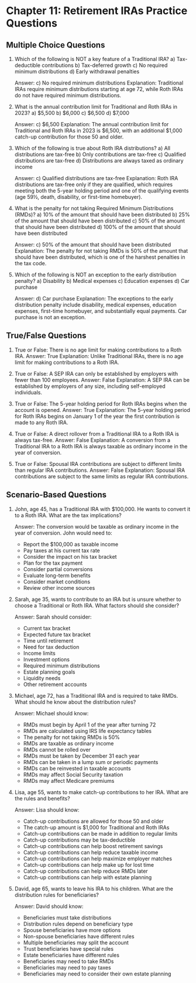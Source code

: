 # Chapter 11: Retirement IRAs Practice Questions

## Multiple Choice Questions

1. Which of the following is NOT a key feature of a Traditional IRA?
   a) Tax-deductible contributions
   b) Tax-deferred growth
   c) No required minimum distributions
   d) Early withdrawal penalties

   Answer: c) No required minimum distributions
   Explanation: Traditional IRAs require minimum distributions starting at age 72, while Roth IRAs do not have required minimum distributions.

2. What is the annual contribution limit for Traditional and Roth IRAs in 2023?
   a) $5,500
   b) $6,000
   c) $6,500
   d) $7,000

   Answer: c) $6,500
   Explanation: The annual contribution limit for Traditional and Roth IRAs in 2023 is $6,500, with an additional $1,000 catch-up contribution for those 50 and older.

3. Which of the following is true about Roth IRA distributions?
   a) All distributions are tax-free
   b) Only contributions are tax-free
   c) Qualified distributions are tax-free
   d) Distributions are always taxed as ordinary income

   Answer: c) Qualified distributions are tax-free
   Explanation: Roth IRA distributions are tax-free only if they are qualified, which requires meeting both the 5-year holding period and one of the qualifying events (age 59½, death, disability, or first-time homebuyer).

4. What is the penalty for not taking Required Minimum Distributions (RMDs)?
   a) 10% of the amount that should have been distributed
   b) 25% of the amount that should have been distributed
   c) 50% of the amount that should have been distributed
   d) 100% of the amount that should have been distributed

   Answer: c) 50% of the amount that should have been distributed
   Explanation: The penalty for not taking RMDs is 50% of the amount that should have been distributed, which is one of the harshest penalties in the tax code.

5. Which of the following is NOT an exception to the early distribution penalty?
   a) Disability
   b) Medical expenses
   c) Education expenses
   d) Car purchase

   Answer: d) Car purchase
   Explanation: The exceptions to the early distribution penalty include disability, medical expenses, education expenses, first-time homebuyer, and substantially equal payments. Car purchase is not an exception.

## True/False Questions

1. True or False: There is no age limit for making contributions to a Roth IRA.
   Answer: True
   Explanation: Unlike Traditional IRAs, there is no age limit for making contributions to a Roth IRA.

2. True or False: A SEP IRA can only be established by employers with fewer than 100 employees.
   Answer: False
   Explanation: A SEP IRA can be established by employers of any size, including self-employed individuals.

3. True or False: The 5-year holding period for Roth IRAs begins when the account is opened.
   Answer: True
   Explanation: The 5-year holding period for Roth IRAs begins on January 1 of the year the first contribution is made to any Roth IRA.

4. True or False: A direct rollover from a Traditional IRA to a Roth IRA is always tax-free.
   Answer: False
   Explanation: A conversion from a Traditional IRA to a Roth IRA is always taxable as ordinary income in the year of conversion.

5. True or False: Spousal IRA contributions are subject to different limits than regular IRA contributions.
   Answer: False
   Explanation: Spousal IRA contributions are subject to the same limits as regular IRA contributions.

## Scenario-Based Questions

1. John, age 45, has a Traditional IRA with $100,000. He wants to convert it to a Roth IRA. What are the tax implications?

   Answer: The conversion would be taxable as ordinary income in the year of conversion. John would need to:
   - Report the $100,000 as taxable income
   - Pay taxes at his current tax rate
   - Consider the impact on his tax bracket
   - Plan for the tax payment
   - Consider partial conversions
   - Evaluate long-term benefits
   - Consider market conditions
   - Review other income sources

2. Sarah, age 35, wants to contribute to an IRA but is unsure whether to choose a Traditional or Roth IRA. What factors should she consider?

   Answer: Sarah should consider:
   - Current tax bracket
   - Expected future tax bracket
   - Time until retirement
   - Need for tax deduction
   - Income limits
   - Investment options
   - Required minimum distributions
   - Estate planning goals
   - Liquidity needs
   - Other retirement accounts

3. Michael, age 72, has a Traditional IRA and is required to take RMDs. What should he know about the distribution rules?

   Answer: Michael should know:
   - RMDs must begin by April 1 of the year after turning 72
   - RMDs are calculated using IRS life expectancy tables
   - The penalty for not taking RMDs is 50%
   - RMDs are taxable as ordinary income
   - RMDs cannot be rolled over
   - RMDs must be taken by December 31 each year
   - RMDs can be taken in a lump sum or periodic payments
   - RMDs can be reinvested in taxable accounts
   - RMDs may affect Social Security taxation
   - RMDs may affect Medicare premiums

4. Lisa, age 55, wants to make catch-up contributions to her IRA. What are the rules and benefits?

   Answer: Lisa should know:
   - Catch-up contributions are allowed for those 50 and older
   - The catch-up amount is $1,000 for Traditional and Roth IRAs
   - Catch-up contributions can be made in addition to regular limits
   - Catch-up contributions may be tax-deductible
   - Catch-up contributions can help boost retirement savings
   - Catch-up contributions can help reduce taxable income
   - Catch-up contributions can help maximize employer matches
   - Catch-up contributions can help make up for lost time
   - Catch-up contributions can help reduce RMDs later
   - Catch-up contributions can help with estate planning

5. David, age 65, wants to leave his IRA to his children. What are the distribution rules for beneficiaries?

   Answer: David should know:
   - Beneficiaries must take distributions
   - Distribution rules depend on beneficiary type
   - Spouse beneficiaries have more options
   - Non-spouse beneficiaries have different rules
   - Multiple beneficiaries may split the account
   - Trust beneficiaries have special rules
   - Estate beneficiaries have different rules
   - Beneficiaries may need to take RMDs
   - Beneficiaries may need to pay taxes
   - Beneficiaries may need to consider their own estate planning 